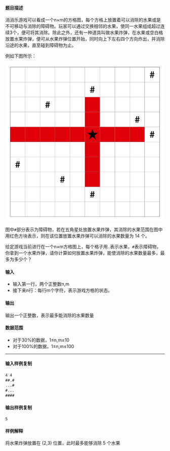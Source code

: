 #### 题目描述

消消乐游戏可以看成一个n×m的方格图，每个方格上放置着可以消除的水果或是不可移动与消除的障碍物。玩家可以通过交换相邻的水果，使同一水果组成超过连续3个，便可将其消除。除此之外，还有一种道具叫做水果炸弹，在水果或空白格放置水果炸弹，便可从水果炸弹位置开始，同时向上下左右四个方向炸出，并消除沿途的水果，直至碰到障碍物为止。

例如下图所示：

![](Upload20221127222643.png)

图中`#`部分表示为障碍物，若在五角星处放置水果炸弹，其消除的水果范围在图中用红色方块表示，则在该位置放置水果炸弹可以消除的水果数量为 14 个。

给定游戏当前进行在一个n×m方格图上，每个格子用`.`表示水果，`#`表示障碍物，你拿到一个水果炸弹，请你计算如何放置水果炸弹，能使消除的水果数量最多，最多为多少个？

#### 输入

-   输入第一行，两个正整数n,m
-   接下来n行：每行m个字符，表示游戏方格的状态。

#### 输出

输出一个正整数，表示最多能消除的水果数量

#### 数据范围

-   对于30%的数据，1≤n,m≤10
-   对于100%的数据，1≤n,m≤100

___

#### 输入样例复制

```
4 4
##.#
...#
#...
####
```

#### 输出样例复制

```
5
```

#### 样例解释

将水果炸弹放置在 (2,3) 位置，此时最多能够消除 5 个水果